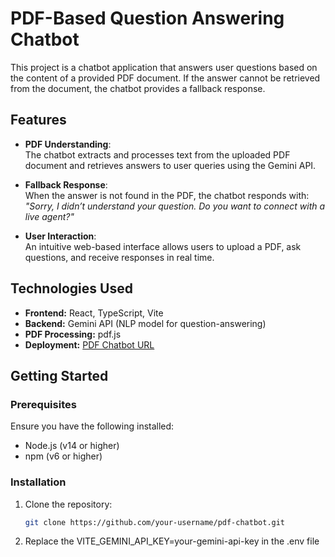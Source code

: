 # PDF-Based Question Answering Chatbot

This project is a chatbot application that answers user questions based on the content of a provided PDF document. If the answer cannot be retrieved from the document, the chatbot provides a fallback response.

## Features

- **PDF Understanding**:  
  The chatbot extracts and processes text from the uploaded PDF document and retrieves answers to user queries using the Gemini API.
  
- **Fallback Response**:  
  When the answer is not found in the PDF, the chatbot responds with:  
  *"Sorry, I didn’t understand your question. Do you want to connect with a live agent?"*
  
- **User Interaction**:  
  An intuitive web-based interface allows users to upload a PDF, ask questions, and receive responses in real time.

## Technologies Used

- **Frontend:** React, TypeScript, Vite
- **Backend:** Gemini API (NLP model for question-answering)
- **PDF Processing:** pdf.js
- **Deployment:** [PDF Chatbot URL](https://iridescent-gaufre-48ae56.netlify.app)

## Getting Started

### Prerequisites

Ensure you have the following installed:

- Node.js (v14 or higher)
- npm (v6 or higher)

### Installation

1. Clone the repository:  
   ```bash
   git clone https://github.com/your-username/pdf-chatbot.git

2. Replace the VITE_GEMINI_API_KEY=your-gemini-api-key in the .env file
